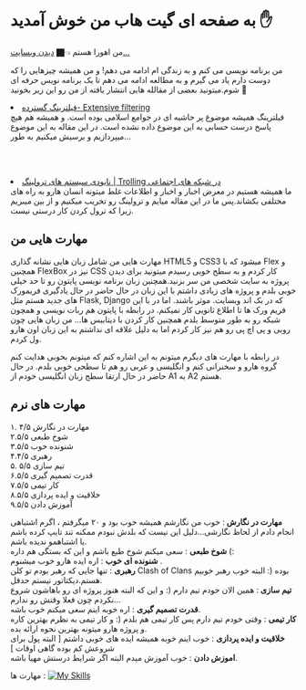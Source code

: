 <h1>به صفحه ای گیت هاب من خوش آمدید ✋ </h1>

من اهورا هستم 👈🏿 <a href="https://ahsiber.github.io/AhSiber/">دیدن وبسایت...</a>

من برنامه نویسی می کنم و به زندگی ام ادامه می دهم! و من همیشه چیزهایی را که دوست دارم یاد می گیرم و به مطالعه ادامه می دهم تا یک برنامه نویس حرفه ای شوم.میتونید بعضی از مقالله هایی انتشار یافته  از من رو این زیر بخونید 🔽 

<li>
  <a href="https://vrgl.ir/7LZs3">
فیلترینگ گسترده- Extensive filtering
 </a>
    </li>
 فیلترینگ همیشه موضوع پر حاشیه ای در جوامع اسلامی بوده است. و همیشه هم هیچ پاسخ درست حسابی به این موضوع داده نشده است. در 
 این مقاله به این موضوع میپردازیم و برسیش میکنیم به طور...
 
<br><br>
<li>
  <a href="https://vrgl.ir/ikp9G">
نابودی سیستم های ترولینگ | Trolling در شبکه های اجتماعی
  </a>
  </li>
ما همیشه هستیم در معرض اخبار و اخبار و اطلاعات غلط میتونه انسان هارو به راه های مختلفی بکشاند.پس ما در این مقاله میایم و ترولینگ رو تخریب میکنیم و از بین میبریم زیرا که ترول کردن کار درستی نیست.

## مهارت هایی من 
مهارت هایی من شامل زبان هایی نشانه گذاری HTML5 و CSS3 میشود که با Flex و همچنین FlexBox نیز در CSS کار کردم و به سطح خوبی رسیدم میتونید برای دیدن پروژه به سایت شخصی من سر بزنید.همچنین زبان برنامه نویسی پایتون رو تا حد خیلی خوبی بلدم و پروژه های زیادی داشتم با این زبان در حال حاضر در حال یادگیری فریمورک های جدید هستم مثل Flask, Django که در بک اند وبسایت. موثر باشند. اما در با این فریم ورک ها تا اطلاع ثانویی کار نمیکنم. در رابطه با پایتون هم ربات نویسی و همچون شبکه رو به طور متوسط بلدم همچنین کار کردن با دیتابیس ها... من زبان هایی چون روبی و پی اچ پی رو هم نیز کار کردم اما به دلیل علاقه ای نداشتم به این زبان اون هارو ول کردم. 

 در رابطه با مهارت های دیگرم میتونم به این اشاره کنم که میتونم بخوبی هدایت کنم گروه هارو و سخنرانی کنم و انگلیسی و عربی رو هم تا سطحی خوبی بلدم. در حال حاضر در حال ارتقا سطح زبان انگلیسی خودم از A1 به A2 هستم.
 
 ## مهارت های نرم 
۱. مهارت در نگارش ۴/۵
<br>
۲.شوخ طبعی ۵/۵
<br>
۳.شنونده خوب ۵/۵
<br>
۴.رهبری ۴/۵ 
<br>
۵. تیم سازی ۵/۵
<br>
۶.قدرت تصمیم گیری ۵/۵ 
<br>
۷.کار تیمی ۵/۵
<br>
۸.خلاقیت و ایده پردازی ۵/۵ 
<br>
۹.آموزش دادن ۵/۵

<b>مهارت در نگارش </b>: خوب من نگارشم همیشه خوب بود و ۲۰ میگرفتم ، اگرم اشتباهی انجام دادم از لحاظ نگارشی...دلیل این نیست که بلدش نبودم ممکنه تند تایپ کرده باشم یا اشتباهمو ندیده باشم.
<br>
<b>
شوخ طبعی</b> :‌ سعی میکنم شوخ طبع باشم و این که بستگی هم داره (: 
<br> 
<b>
شنونده ای خوب</b> : اره ایده هارو خوب میشنوم .
<br> 
<b>رهبری</b> : تنها جایی که رهبر بودم تو کلن Clash of Clans بوده (: البته خوب رهبر خوبیم هستم.دیکتاتور نیستم حدقل.
<br>
<b>تیم سازی </b>: همین الان خودم تیم دارم (: و این که البته هنوز پروژه ای رو باهاشون شروع نکردم چون فعلا وقتش رو ندارم...
<br>
<b>قدرت تصمیم گیری</b> : اره خوبه اینم سعی میکنم خوب باشه.
<br>
<b>کار تیمی</b> : وقتی خودم تیم دارم پس کار تیمی هم بلدم (: و کار تیمی به نظرم بهترین کاره و پروژه هارو میتونه بهترین نحوه ارائه بده.
<br> 
<b>خلاقیت و ایده پردازی</b> : خوب اینم خوبه همیشه ایده های خوبی داشتم [ البته پول برای شروعش کم بوده گاهی اوقات ] 
<br> 
<b>
اموزش دادن</b> : خوب آموزش میدم البته اگر شرایط درستش مهیا باشه.

مهارت ها : [![My Skills](https://skillicons.dev/icons?i=py,twitter,vim,visualstudio,vscode,php,ps,mysql,md,linkedin,linux,instagram,html,css,git,figma,django,bots,bash,atom)]()
